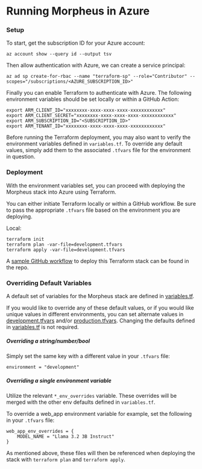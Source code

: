 # Running Morpheus in Azure


### Setup

To start, get the subscription ID for your Azure account:
```
az account show --query id --output tsv
```

Then allow authentication with Azure, we can create a service principal:
```
az ad sp create-for-rbac --name "terraform-sp" --role="Contributor" --scopes="/subscriptions/<AZURE_SUBSCRIPTION_ID>"
```

Finally you can enable Terraform to authenticate with Azure. The following environment variables should be set locally or within a GitHub Action:
```
export ARM_CLIENT_ID="xxxxxxxx-xxxx-xxxx-xxxx-xxxxxxxxxxxx"
export ARM_CLIENT_SECRET="xxxxxxxx-xxxx-xxxx-xxxx-xxxxxxxxxxxx"
export ARM_SUBSCRIPTION_ID="<SUBSCRIPTION_ID>"
export ARM_TENANT_ID="xxxxxxxx-xxxx-xxxx-xxxx-xxxxxxxxxxxx"
```

Before running the Terraform deployment, you may also want to verify the environment variables defined in `variables.tf`. To override any default values, simply add them to the associated `.tfvars` file for the environment in question.

### Deployment

With the environment variables set, you can proceed with deploying the Morpheus stack into Azure using Terraform. 

You can either initiate Terraform locally or within a GitHub workflow. Be sure to pass the appropriate `.tfvars` file based on the environment you are deploying. 

Local:
```
terraform init
terraform plan -var-file=development.tfvars
terraform apply -var-file=development.tfvars
```

A [sample GitHub workflow](morpheus-azure-deployment.yaml) to deploy this Terraform stack can be found in the repo. 

### Overriding Default Variables

A default set of variables for the Morpheus stack are defined in [variables.tf](variables.tf).

If you would like to override any of these default values, or if you would like unique values in different environments, you can set alternate values in [development.tfvars](development.tfvars) and/or [production.tfvars](production.tfvars). Changing the defaults defined in [variables.tf](variables.tf) is not required.

##### Overriding a string/number/bool 

Simply set the same key with a different value in your `.tfvars` file:

```
environment = "development"
```

##### Overriding a single environment variable

Utilize the relevant `*_env_overrides` variable. These overrides will be merged with the other env defaults defined in `variables.tf`.

To override a web_app environment variable for example, set the following in your `.tfvars` file:
```
web_app_env_overrides = {
    MODEL_NAME = "Llama 3.2 3B Instruct" 
}
```

As mentioned above, these files will then be referenced when deploying the stack with `terraform plan` and `terraform apply`. 